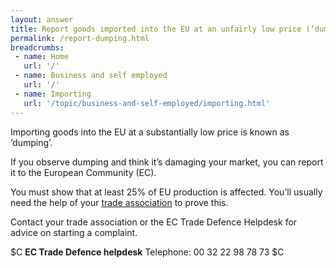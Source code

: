 ```yaml
---
layout: answer
title: Report goods imported into the EU at an unfairly low price (‘dumping’)
permalink: /report-dumping.html
breadcrumbs:
 - name: Home
   url: '/'
 - name: Business and self employed
   url: '/'
 - name: Importing
   url: '/topic/business-and-self-employed/importing.html' 
---
```


Importing goods into the EU at a substantially low price is known as ‘dumping’.

If you observe dumping and think it’s damaging your market, you can report it to the European Community (EC).

You must show that at least 25% of EU production is affected. You’ll usually need the help of your [trade association](https://www.ukecc-services.net/ukpbata.cfm) to prove this. 

Contact your trade association or the EC Trade Defence Helpdesk for advice on starting a complaint.

$C
**EC Trade Defence helpdesk**
Telephone: 00 32 22 98 78 73
$C


